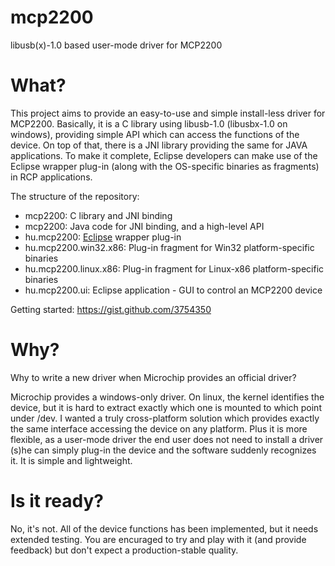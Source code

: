 mcp2200
=======

libusb(x)-1.0 based user-mode driver for MCP2200

What?
=====

This project aims to provide an easy-to-use and simple install-less driver for MCP2200. Basically, it is
a C library using libusb-1.0 (libusbx-1.0 on windows), providing simple API which can access the 
functions of the device. On top of that, there is a JNI library providing the same for JAVA applications.
To make it complete, Eclipse developers can make use of the Eclipse wrapper plug-in (along with the OS-specific
binaries as fragments) in RCP applications.

The structure of the repository:

* mcp2200: C library and JNI binding
* mcp2200: Java code for JNI binding, and a high-level API
* hu.mcp2200: [Eclipse](http://eclipse.org) wrapper plug-in
* hu.mcp2200.win32.x86: Plug-in fragment for Win32 platform-specific binaries
* hu.mcp2200.linux.x86: Plug-in fragment for Linux-x86 platform-specific binaries
* hu.mcp2200.ui: Eclipse application - GUI to control an MCP2200 device

Getting started:
https://gist.github.com/3754350

Why?
====

Why to write a new driver when Microchip provides an official driver?

Microchip provides a windows-only driver. On linux, the kernel identifies the 
device, but it is hard to extract exactly which one is mounted to which point under /dev.
I wanted a truly cross-platform solution which provides exactly the same interface accessing
the device on any platform. Plus it is more flexible, as a user-mode driver the end user does not
need to install a driver (s)he can simply plug-in the device and the software suddenly recognizes 
it. It is simple and lightweight.

Is it ready?
============

No, it's not. All of the device functions has been implemented, but it needs extended testing. You are 
encuraged to try and play with it (and provide feedback) but don't expect a production-stable quality.


